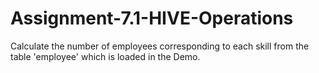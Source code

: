 # Assignment-7.1-HIVE-Operations
Calculate the number of employees corresponding to each skill from the table 'employee' which is loaded in the Demo.
